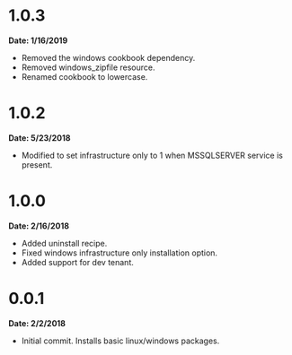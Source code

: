 # 1.0.3
**Date: 1/16/2019**

* Removed the windows cookbook dependency.
* Removed windows_zipfile resource.
* Renamed cookbook to lowercase.

# 1.0.2
**Date: 5/23/2018**

* Modified to set infrastructure only to 1 when MSSQLSERVER service is present.

# 1.0.0
**Date: 2/16/2018**

* Added uninstall recipe.
* Fixed windows infrastructure only installation option.
* Added support for dev tenant.

# 0.0.1
**Date: 2/2/2018**

* Initial commit. Installs basic linux/windows packages.
